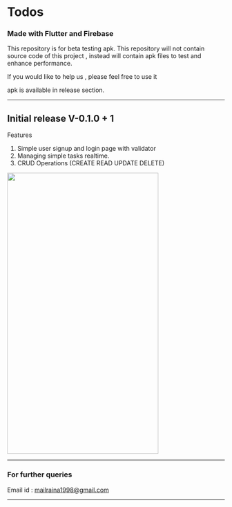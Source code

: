 # Todos
### Made with Flutter and Firebase

This repository is for beta testing apk. This repository will not contain source code of this project , instead will contain apk files to test and enhance performance.

If you would like to help us , please feel free to use it

apk is available in release section.

---
## Initial release V-0.1.0 + 1

Features
1. Simple user signup and login page with validator
2. Managing simple tasks realtime.
3. CRUD Operations (CREATE READ UPDATE DELETE)

<img src="https://github.com/AjayVaidhyanathan/todos/blob/master/Screenshot%20v-0.1.0%2B1/todo%20build%201.gif" width="350" height="650"/>

---

### For further queries
Email id : mailraina1998@gmail.com

---
